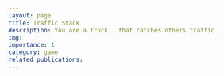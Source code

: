 ```yaml
---
layout: page
title: Traffic Stack
description: You are a truck.. that catches others traffic.
img: 
importance: 1
category: game
related_publications:
---
```


